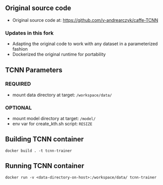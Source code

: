 ## Original source code
* Original source code at: https://github.com/v-andrearczyk/caffe-TCNN
### Updates in this fork
* Adapting the original code to work with any dataset in a parameterized fashion
* Dockerized the original runtime for portability
## TCNN Parameters
### REQUIRED
* mount data directory at target: `/workspace/data/`
### OPTIONAL
* mount model directory at target: `/model/`
* env var for create_kth.sh script: `RESIZE`

## Building TCNN container
```
docker build . -t tcnn-trainer
```

## Running TCNN container
```
docker run -v <data-directory-on-host>:/workspace/data/ tcnn-trainer
```
